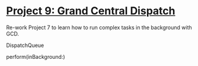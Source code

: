 # [Project 9: Grand Central Dispatch](https://www.hackingwithswift.com/read/9/overview)

Re-work Project 7 to learn how to run complex tasks in the background with GCD.

DispatchQueue

perform(inBackground:)
